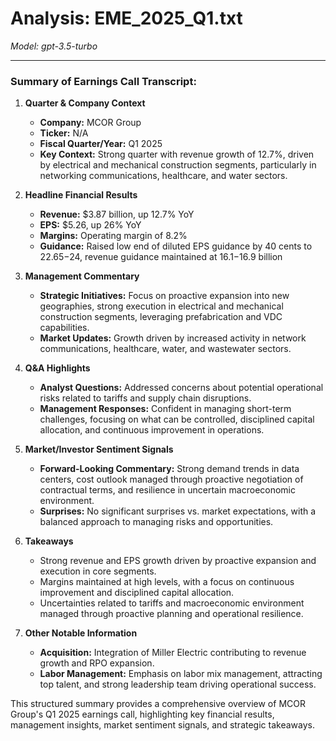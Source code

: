 # Analysis: EME_2025_Q1.txt

*Model: gpt-3.5-turbo*

---

### Summary of Earnings Call Transcript:

1. **Quarter & Company Context**
   - **Company:** MCOR Group
   - **Ticker:** N/A
   - **Fiscal Quarter/Year:** Q1 2025
   - **Key Context:** Strong quarter with revenue growth of 12.7%, driven by electrical and mechanical construction segments, particularly in networking communications, healthcare, and water sectors.

2. **Headline Financial Results**
   - **Revenue:** $3.87 billion, up 12.7% YoY
   - **EPS:** $5.26, up 26% YoY
   - **Margins:** Operating margin of 8.2%
   - **Guidance:** Raised low end of diluted EPS guidance by 40 cents to $22.65-$24, revenue guidance maintained at $16.1-$16.9 billion

3. **Management Commentary**
   - **Strategic Initiatives:** Focus on proactive expansion into new geographies, strong execution in electrical and mechanical construction segments, leveraging prefabrication and VDC capabilities.
   - **Market Updates:** Growth driven by increased activity in network communications, healthcare, water, and wastewater sectors.

4. **Q&A Highlights**
   - **Analyst Questions:** Addressed concerns about potential operational risks related to tariffs and supply chain disruptions.
   - **Management Responses:** Confident in managing short-term challenges, focusing on what can be controlled, disciplined capital allocation, and continuous improvement in operations.

5. **Market/Investor Sentiment Signals**
   - **Forward-Looking Commentary:** Strong demand trends in data centers, cost outlook managed through proactive negotiation of contractual terms, and resilience in uncertain macroeconomic environment.
   - **Surprises:** No significant surprises vs. market expectations, with a balanced approach to managing risks and opportunities.

6. **Takeaways**
   - Strong revenue and EPS growth driven by proactive expansion and execution in core segments.
   - Margins maintained at high levels, with a focus on continuous improvement and disciplined capital allocation.
   - Uncertainties related to tariffs and macroeconomic environment managed through proactive planning and operational resilience.

7. **Other Notable Information**
   - **Acquisition:** Integration of Miller Electric contributing to revenue growth and RPO expansion.
   - **Labor Management:** Emphasis on labor mix management, attracting top talent, and strong leadership team driving operational success.

This structured summary provides a comprehensive overview of MCOR Group's Q1 2025 earnings call, highlighting key financial results, management insights, market sentiment signals, and strategic takeaways.